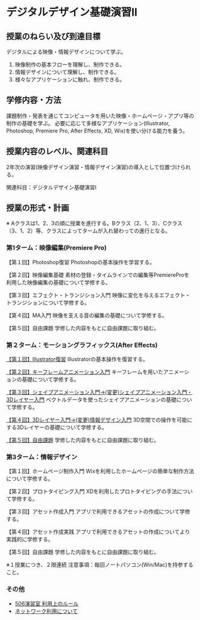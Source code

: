 #  デジタルデザイン基礎演習II

## 授業のねらい及び到達目標

デジタルによる映像・情報デザインについて学ぶ。

1. 映像制作の基本フローを理解し、制作できる。
2. 情報デザインについて理解し、制作できる。
3. 様々なアプリケーションに触れ、制作できる。

## 学修内容・方法	
課題制作・発表を通じてコンピュータを用いた映像・ホームページ・アプリ等の制作の基礎を学ぶ。
必要に応じて多様なアプリケーション(Illustrator, Photoshop, Premiere Pro, After Effects, XD, Wix)を使い分ける能力を養う。

## 授業内容のレベル、関連科目	
2年次の演習(映像デザイン演習・情報デザイン演習)の導入として位置づけられる。

関連科目：デジタルデザイン基礎演習I


## 授業の形式・計画	
※ Aクラスは1、2、3の順に授業を進行する。Bクラス（2、1、3）、Cクラス（3、1、2）等、クラスによってタームが入れ替わっての進行となる。


### 第1ターム：映像編集(Premiere Pro)
【第１回】Photoshop復習
Photoshopの基本操作を学習する。

【第２回】映像編集基礎
素材の登録・タイムラインでの編集等PremiereProを利用した映像編集の基礎について学修する。

【第３回】エフェクト・トランジション入門
映像に変化を与えるエフェクト・トランジションについて学修する。

【第４回】MA入門
映像を支える音の編集の基礎について学修する。

【第５回】自由課題
学修した内容をもとに自由課題に取り組む。


### 第２ターム：モーショングラフィックス(After Effects)
[【第１回】Illustrator復習](./dd2_01.md)
Illustratorの基本操作を復習する。

[【第２回】キーフレームアニメーション入門](./dd2_02.md)
キーフレームを用いたアニメーションの基礎について学修する。

[【第３回】シェイプアニメーション入門->(変更)シェイプアニメーション入門・3Dレイヤー入門](./dd2_03.md)
ベクトルデータを使ったシェイプアニメーションの基礎について学修する。


[【第４回】3Dレイヤー入門->(変更)情報デザイン入門](./dd2_04.md)
3D空間での操作を可能にする3Dレイヤーの基礎について学修する。

[【第５回】自由課題](./dd2_05.md)
学修した内容をもとに自由課題に取り組む。


### 第3ターム：情報デザイン
【第１回】ホームページ制作入門
Wixを利用したホームページの簡単な制作方法について学修する。

【第２回】プロトタイピング入門
XDを利用したプロトタイピングの手法について学修する。

【第３回】アセット作成入門
アプリで利用できるアセットの作成について学修する。

【第４回】アセット作成実践
アプリで利用できるアセットの作成についてより実践的に学修する。

【第５回】自由課題
学修した内容をもとに自由課題に取り組む。

※１授業につき、２限連続
注意事項：毎回ノートパソコン(Win/Mac)を持参すること。



### その他
- [506演習室 利用上のルール](dd2_506_caution.md)
- [ネットワーク利用について](dd2_about_network.md)

